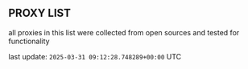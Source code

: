 ## PROXY LIST

all proxies in this list were collected from open sources and tested for functionality

last update: `2025-03-31 09:12:28.748289+00:00` UTC